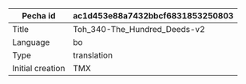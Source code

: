 |Pecha id | ac1d453e88a7432bbcf6831853250803
| --- | --- 
|Title | Toh_340-The_Hundred_Deeds-v2 
|Language | bo
|Type | translation
|Initial creation | TMX